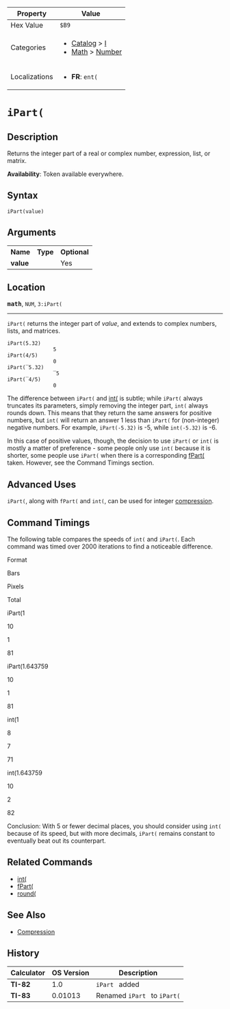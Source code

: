 | Property      | Value |
|---------------|-------|
| Hex Value     | `$B9`|
| Categories    | <ul><li>[Catalog](<../categories/Catalog.md>) > [I](<../categories/Catalog.md#I>)</li><li>[Math](<../categories/Math.md>) > [Number](<../categories/Math.md#Number>)</li></ul> |
| Localizations | <ul><li><b>FR</b>: `ent(`</li></ul> |

# `iPart(`

## Description
Returns the integer part of a real or complex number, expression, list, or matrix.


<b>Availability</b>: Token available everywhere.

## Syntax
`iPart(value)`

## Arguments
<table>
<tr><th>Name</th><th>Type</th><th>Optional</th></tr>

<tr><td><b>value</b></td><td></td><td>Yes</td></tr>

</table>

## Location
<tt><kbd><b>math</b></kbd></tt>, `NUM`, `3:iPart(`
<hr>

`iPart(` returns the integer part of _value_, and extends to complex numbers, lists, and matrices.

```ti-basic
iPart(5.32)
               5
iPart(4/5)
               0
iPart(‾5.32)
               ‾5
iPart(‾4/5)
               0
```

The difference between `iPart(` and [int(](/int) is subtle; while `iPart(` always truncates its parameters, simply removing the integer part, `int(` always rounds down. This means that they return the same answers for positive numbers, but `int(` will return an answer 1 less than `iPart(` for (non-integer) negative numbers. For example, `iPart(-5.32)` is -5, while `int(-5.32)` is -6.

In this case of positive values, though, the decision to use `iPart(` or `int(` is mostly a matter of preference - some people only use `int(` because it is shorter, some people use `iPart(` when there is a corresponding [fPart(](/fpart) taken. However, see the Command Timings section.

## Advanced Uses

`iPart(`, along with `fPart(` and `int(`, can be used for integer [compression](/compression).

## Command Timings

The following table compares the speeds of `int(` and `iPart(`. Each command was timed over 2000 iterations to find a noticeable difference.

Format

Bars

Pixels

Total

iPart(1

10

1

81

iPart(1.643759

10

1

81

int(1

8

7

71

int(1.643759

10

2

82

Conclusion: With 5 or fewer decimal places, you should consider using `int(` because of its speed, but with more decimals, `iPart(` remains constant to eventually beat out its counterpart.

## Related Commands

*   [int(](/int)
*   [fPart(](/fpart)
*   [round(](/round)

## See Also

*   [Compression](/compression)

## History
| Calculator | OS Version | Description |
|------------|------------|-------------|
| <b>TI-82</b> | 1.0 | `iPart ` added |
| <b>TI-83</b> | 0.01013 | Renamed `iPart ` to `iPart(`


